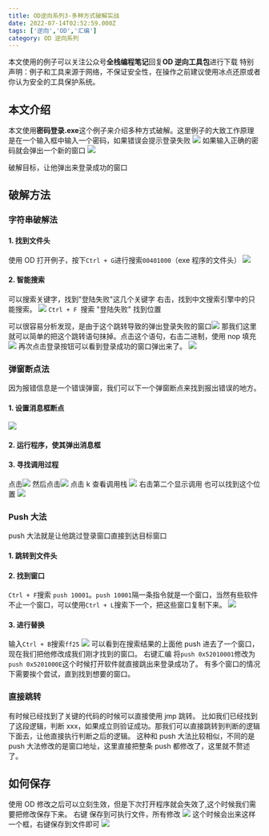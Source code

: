 ```yaml
---
title: OD逆向系列3-多种方式破解实战
date: 2022-07-14T02:52:59.000Z
tags: ['逆向','OD','汇编']
category: OD 逆向系列
---
```

  
本文使用的例子可以关注公众号**全栈编程笔记**回复**OD 逆向工具包**进行下载
特别声明：例子和工具来源于网络，不保证安全性，在操作之前建议使用冰点还原或者你认为安全的工具保护系统。

## 本文介绍

本文使用**密码登录.exe**这个例子来介绍多种方式破解。这里例子的大致工作原理是在一个输入框中输入一个密码，如果错误会提示登录失败
![](images/Fuw9YVsc0utvGSAvnhb04TbeW7GD.png)
如果输入正确的密码就会弹出一个新的窗口
![](images/Fm-KKoGbD03wXprOWPpzp-1edolg.png)

破解目标，让他弹出来登录成功的窗口

## 破解方法

### 字符串破解法

#### 1. 找到文件头

使用 OD 打开例子，按下`Ctrl + G`进行搜索`00401000`（exe 程序的文件头）
![](images/FuSd5Ge5cc_0OqFGcNFxvxO0AcEr.png)

#### 2. 智能搜索

可以搜索关键字，找到"登陆失败"这几个关键字
右击，找到中文搜索引擎中的只能搜索。
![](images/FtLGuhECVj7rMVGa0SJXMp9oQXNL.png)
`Ctrl + F `搜索 "登陆失败" 找到位置

可以很容易分析发现，是由于这个跳转导致的弹出登录失败的窗口![](images/FmZDMllg5pdQlNYhir8FELz4iL9A.png)
那我们这里就可以简单的把这个跳转语句抹掉。点击这个语句，右击二进制，使用 nop 填充
![](images/FpjVDDxiSnx2I8Wi0fVJzGMAOeeN.png)
再次点击登录按钮可以看到登录成功的窗口弹出来了。
![](images/Fh63KCjs-MW8sd7DINvPZ1tZKfET.png)

### 弹窗断点法

因为报错信息是一个错误弹窗，我们可以下一个弹窗断点来找到报出错误的地方。

#### 1. 设置消息框断点

![](images/FgaAY0pwtftRk85rEZAOCIj85552.png)

#### 2. 运行程序，使其弹出消息框

#### 3. 寻找调用过程

点击![](images/FjWMWJvbRoMdM45JYuprcjipDVyn.png)
然后点击![](images/Fq6iEgMN1hrTynaClEUZNgUKA2H8.png)
点击 k 查看调用栈
![](images/Fo-91_Hms1Uui-8x0kwWgbBaNVvO.png)
右击第二个显示调用
也可以找到这个位置
![](images/Fnd16rCvA3pqevg8WCzgYUp1y1vd.png)

### Push 大法

push 大法就是让他跳过登录窗口直接到达目标窗口

#### 1. 跳转到文件头

#### 2. 找到窗口

`Ctrl + F`搜索 `push 10001`。`push 10001`隔一条指令就是一个窗口，当然有些软件不止一个窗口，可以使用`Ctrl + L`搜索下一个，把这些窗口复制下来。
![](images/FvhVpxV68sJ3ONLdMku48wkrxgKe.png)

#### 3. 进行替换

输入`Ctrl + B`搜索`ff25`
![](images/Fm0O5qEzCOMoAg1zE__lVsr24TXW.png)
可以看到在搜索结果的上面他 push 进去了一个窗口，现在我们把他修改成我们刚才找到的窗口。
右键汇编 将`push 0x52010001`修改为 `push 0x5201000E`这个时候打开软件就直接跳出来登录成功了。
有多个窗口的情况下需要挨个尝试，直到找到想要的窗口。

### 直接跳转

有时候已经找到了关键的代码的时候可以直接使用 jmp 跳转。
比如我们已经找到了这段逻辑，判断 xxx，如果成立则验证成功。那我们可以直接跳转到判断的逻辑下面去，让他直接执行判断之后的逻辑。
这种和 push 大法比较相似，不同的是 push 大法修改的是窗口地址，这里直接把整条 push 都修改了，这里就不赘述了。

## 如何保存

使用 OD 修改之后可以立刻生效，但是下次打开程序就会失效了,这个时候我们需要把修改保存下来。
右键 保存到可执行文件，所有修改
![](images/FjW4pkMPRy-iQSBOOLJnkMm1l8Qe.png)
这个时候会出来这样一个框，右键保存到文件即可
![](images/Fqw59vD4Iwv1OlCoPZwSmZqncQal.png)